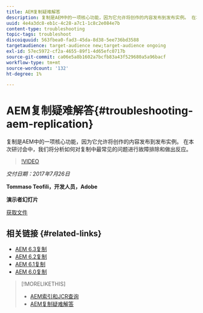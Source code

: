 ```yaml
---
title: AEM复制疑难解答
description: 复制是AEM中的一项核心功能，因为它允许将创作的内容发布到发布实例。 在本次研讨会中，我们将分析如何对复制中最常见的问题进行故障排除和做出反应。
uuid: 4e4a3dc8-eb1c-4c28-a7c1-1c8c2e084e7b
content-type: troubleshooting
topic-tags: troubleshoot
discoiquuid: 563fbea0-fad3-45da-8d38-5ee736bd3588
targetaudience: target-audience new;target-audience ongoing
exl-id: 57ec5972-cf2a-4655-89f1-4d65efc0717b
source-git-commit: ca06e5a8b1602a7bcfb83a43f529680a5a96bacf
workflow-type: tm+mt
source-wordcount: '132'
ht-degree: 1%

---
```


# AEM复制疑难解答{#troubleshooting-aem-replication}

复制是AEM中的一项核心功能，因为它允许将创作的内容发布到发布实例。 在本次研讨会中，我们将分析如何对复制中最常见的问题进行故障排除和做出反应。

>[!VIDEO](https://video.tv.adobe.com/v/19282/?quality=9)

*交付日期：2017年7月26日*

**Tommaso Teofili，开发人员，Adobe**

**演示者幻灯片**

[获取文件](assets/aem-gems-troubleshooting-aem-replication.pdf)

## 相关链接 {#related-links}

* [AEM 6.3复制](https://docs.adobe.com/docs/en/aem/6-3/deploy/configuring/replication.html)
* [AEM 6.2复制](https://docs.adobe.com/docs/en/aem/6-2/deploy/configuring/replication.html)
* [AEM 6.1复制](https://docs.adobe.com/docs/en/aem/6-1/deploy/configuring/replication.html)
* [AEM 6.0复制](https://docs.adobe.com/docs/en/aem/6-0/deploy/configuring/replication.html)

>[!MORELIKETHIS]
>
>* [AEM索引和JCR查询](aem-indexing-jcr-query.md)
>* [AEM复制疑难解答](aem-troubleshooting-aem-replication.md)

<!-- >>* [Adobe Experience Manager: AEM 6.x Maintenance Tasks](https://helpx.adobe.com/experience-manager/kt/eseminars/ccoo-aem-Aug-register.html) -->
